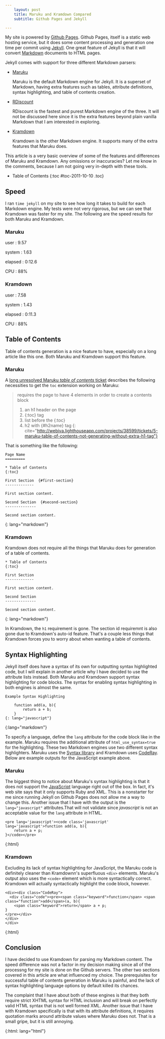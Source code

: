 ```yaml
---
    layout: post
    title: Maruku and Kramdown Compared
    subtitle: Github Pages and Jekyll

---
```

My site is powered by [Github Pages][].  Github Pages, itself is a static web
hosting service, but it does some content processing and generation one time
per commit using [Jekyll][].  One great feature of Jekyll is that it will
convert [Markdown][] documents to HTML pages.

Jekyll comes with support for three different Markdown parsers:

- [Maruku][]

  Maruku is the default Markdown engine for Jekyll.  It is a superset of
  Markdown, having extra features such as tables, attribute definitions, syntax
  highlighting, and table of contents creation.

- [RDiscount][]

  RDiscount is the fastest and purest Markdown engine of the three.  It will not
  be discussed here since it is the extra features beyond plain vanilla Markdown
  that I am interested in exploring.

- [Kramdown][]

  Kramdown is the other Markdown engine.  It supports many of the extra features
  that Maruku does.

This article is a very basic overview of some of the features and differences of
Maruku and Kramdown.  Any omissions or inaccuracies?  Let me know in the
comments, because I am not going very in-depth with these tools.

* Table of Contents
{:toc #toc-2011-10-10 .toc}

Speed
-----

I ran `time jekyll` on my site to see how long it takes to build for
each Markdown engine.  My tests were not very rigorous, but we can see that
Kramdown was faster for my site.  The following are the speed results for both
Maruku and Kramdown.

### Maruku ###

user
: 9.57

system
: 1.63

elapsed
: 0:12.6

CPU
: 88%

### Kramdown

user
: 7.58

system
: 1.43

elapsed
: 0:11.3

CPU
: 88%

Table of Contents
-----------------

Table of contents generation is a nice feature to have, especially on a long
article like this one.  Both Maruku and Kramdown support this feature.

### Maruku ###

A [long unresolved Maruku _table of contents_ ticket][2] describes the following
necessities to get the `toc` extension working on Maruku:

> requires the page to have 4 elements in order to create a contents block
> 
>  1. an h1 header on the page
>  2. {:toc} tag
>  3. list before the {:toc}
>  4. h2 with {#h2name} tag
{: cite="http://webiva.lighthouseapp.com/projects/38599/tickets/5-maruku-table-of-contents-not-generating-without-extra-h1-tag"}

That is something like the following:

    Page Name
    =========

    * Table of Contents
    {:toc}

    First Section  {#first-section}
    -------------

    First section content.

    Second Section  {#second-section}
    --------------

    Second section content.
{: lang="markdown"}

### Kramdown ###

Kramdown does not require all the things that Maruku does for generation of a
table of contents.

    * Table of Contents
    {:toc}

    First Section
    -------------

    First section content.

    Second Section
    --------------

    Second section content.
{: lang="markdown"}

In Kramdown, the `h1` requirement is gone.  The section id requiremnt is also
gone due to Kramdown's auto-id feature.  That's a couple less things that
Kramdown forces you to worry about when wanting a table of contents.

Syntax Highlighting
-------------------

Jekyll itself does have a syntax of its own for outputting syntax highlighted
code, but I will explain in another article why I have decided to use the
attribute lists instead.  Both Maruku and Kramdown support syntax highlighting
for code blocks.  The syntax for enabling syntax highlighting in both engines is
almost the same.

    Example Syntax Highlighting

        function add(a, b){
            return a + b;
        }
    {: lang="javascript"}
{:lang="markdown"}

To specify a language, define the `lang` attribute for the code block like in
the example.  Maruku requires the additional attribute of `html_use_syntax=true`
for the highlighting.  These two Markdown engines use two different syntax
highlighters.  Maruku uses the [Syntax library][Syntax] and Kramdown uses
[CodeRay][]. Below are example outputs for the JavaScript example above.

### Maruku ###

The biggest thing to notice about Maruku's syntax highlighting is that it does
not support the [JavaScript][] language right out of the box.  In fact, it's
web site says that it only supports Ruby and XML.  This is a nonstarter for me
since running Jekyll on Github Pages does not allow me a way to change this.
Another issue that I have with the output is the `lang="javascript"` attributes.That will not validate since _javascript_ is not an acceptable value for the
`lang` attribute in HTML.

    <pre lang='javascript'><code class='javascript' lang='javascript'>function add(a, b){
        return a + p;
    }</code></pre>
{:html}

### Kramdown ###

Excluding its lack of syntax highlighting for JavaScript, the Maruku code is
definitely cleaner than Kramdownn's superfluous `<div>` elements.  Maruku's
output also uses the `<code>` element which is more syntactically correct.
Kramdown will actually syntactically highlight the code block, however.

    <div><div class="CodeRay">
      <div class="code"><pre><span class="keyword">function</span> <span class="function">add</span>(a, b){
        <span class="keyword">return</span> a + p;
    }
    </pre></div>
    </div>
    </div>
{:html}

Conclusion
----------

I have decided to use Kramdown for parsing my Markdown content.  The speed
difference was not a factor in my decision making since all of the processng
for my site is done on the Github servers.  The other two sections covered in
this article are what influenced my choice.  The prerequisites for successful
table of contents generation in Maruku is painful, and the lack of syntax
highlighting language options by default killed its chances.

The complaint that I have about both of these engines is that they both require
strict XHTML syntax for HTML inclusion and will break on perfectly valid HTML
syntax that is not well formed XML.  Another issue that I have with Kramdown
specifically is that with its attribute definitions, it requires quotation marks
around attribute values where Maruku does not.  That is a small gripe, but it is
still annoying.

[Github Pages]: http://pages.github.com
[Jekyll]: https://github.com/mojombo/jekyll
[Markdown]: /comp/text/markdown
[Maruku]: http://maruku.rubyforge.org/maruku.html
[RDiscount]: https://github.com/rtomayko/rdiscount
[Kramdown]: http://kramdown.rubyforge.org
[Syntax]: http://syntax.rubyforge.org
[CodeRay]: http://coderay.rubychan.de
[JavaScript]: /comp/lang/javascript/
[2]: http://webiva.lighthouseapp.com/projects/38599/tickets/5-maruku-table-of-contents-not-generating-without-extra-h1-tag

{:html: lang="html"}
